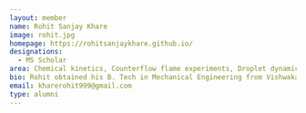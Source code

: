 ```yaml
---
layout: member
name: Rohit Sanjay Khare
image: rohit.jpg
homepage: https://rohitsanjaykhare.github.io/
designations: 
  - MS Scholar
area: Chemical kinetics, Counterflow flame experiments, Droplet dynamics
bio: Rohit obtained his B. Tech in Mechanical Engineering from Vishwakarma Institute of Technology, Pune in 2015. He received his Masters at IIT Madras in 2018, for his work on fundamental experimental and computational studies of extinction strain rates of oxygenated fuels and their blends with conventional fuels. His thesis was co-advised by Dr. V. Raghavan at IIT Madras. He is currently pursing his PhD with Dr. Alexandra Loukou in the Combustion Technology sub-division of Engler-Bunte-Institute at Karlsruhe Institute of Technology.
email: kharerohit999@gmail.com 
type: alumni
---
```

